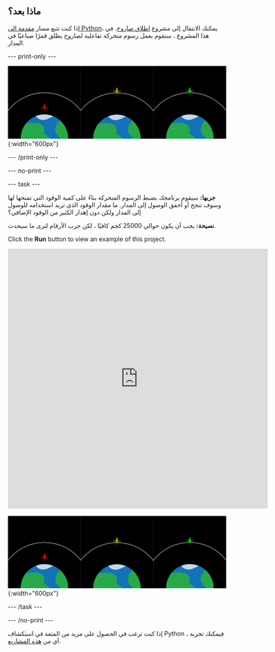 ## ماذا بعد؟

إذا كنت تتبع مسار [مقدمة الى Python](https://projects.raspberrypi.org/en/raspberrypi/python-intro)، يمكنك الانتقال إلى مشروع [اطلاق صاروخ](https://projects.raspberrypi.org/en/projects/rocket-launch). في هذا المشروع ، ستقوم بعمل رسوم متحركة تفاعلية لصاروخ يطلق قمرًا صناعيًا في المدار.

--- print-only ---

![مشروع إطلاق الصواريخ.](images/showcase_rocket.png){:width="600px"}

--- /print-only ---

--- no-print ---

--- task ---

**جربها:** سيقوم برنامجك بضبط الرسوم المتحركة بناءً على كمية الوقود التي تمنحها لها وسوف تنجح أو أخفق الوصول إلى المدار. ما مقدار الوقود الذي تريد استخدامه للوصول إلى المدار ولكن دون إهدار الكثير من الوقود الإضافي؟

**نصيحة:** يجب أن يكون حوالي 25000 كجم كافيًا ، لكن جرب الأرقام لترى ما سيحدث.

Click the **Run** button to view an example of this project.

<iframe src="https://editor.raspberrypi.org/en/embed/viewer/rocket-launch-example" width="600" height="600" frameborder="0" marginwidth="0" marginheight="0" allowfullscreen>
</iframe>

![مشروع إطلاق الصواريخ](images/showcase_rocket.png){:width="600px"}

--- /task ---

--- /no-print ---

إذا كنت ترغب في الحصول على مزيد من المتعة في استكشاف Python ، فيمكنك تجربة أي من [هذه المشاريع](https://projects.raspberrypi.org/ar-SA/projects?software%5B%5D=python).
